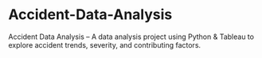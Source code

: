 # Accident-Data-Analysis
Accident Data Analysis – A data analysis project using Python &amp; Tableau to explore accident trends, severity, and contributing factors.
